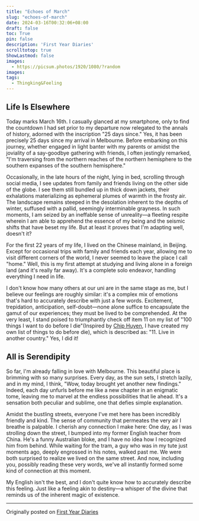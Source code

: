 ```yaml
---
title: "Echoes of March"
slug: "echoes-of-march"
date: 2024-03-16T00:32:06+08:00
draft: false
toc: True
pin: false
description: 'First Year Diaries'
scrolltotop: true
ShowLastmod: false
images:
  - https://picsum.photos/1920/1080/?random
images:
tags: 
  - Thingking&Feeling
---
```


## Life Is Elsewhere

Today marks March 16th. I casually glanced at my smartphone, only to find the countdown I had set prior to my departure now relegated to the annals of history, adorned with the inscription "25 days since." Yes, it has been precisely 25 days since my arrival in Melbourne. Before embarking on this journey, whether engaged in light banter with my parents or amidst the joviality of a say-goodbye gathering with friends, I often jestingly remarked, "I'm traversing from the northern reaches of the northern hemisphere to the southern expanses of the southern hemisphere."

Occasionally, in the late hours of the night, lying in bed, scrolling through social media, I see updates from family and friends living on the other side of the globe. I see them still bundled up in thick down jackets, their exhalations materializing as ephemeral plumes of warmth in the frosty air. The landscape remains steeped in the desolation inherent to the depths of winter, suffused with a pallid, seemingly interminable grayness. In such moments, I am seized by an ineffable sense of unreality—a fleeting respite wherein I am able to apprehend the essence of my being and the seismic shifts that have beset my life. But at least it proves that I'm adapting well, doesn't it?

For the first 22 years of my life, I lived on the Chinese mainland, in Beijing. Except for occasional trips with family and friends each year, allowing me to visit different corners of the world, I never seemed to leave the place I call "home."  Well, this is my first attempt at studying and living alone in a foreign land (and it's really far away). It's a complete solo endeavor, handling everything I need in life. 

I don't know how many others at our uni are in the same stage as me, but I believe our feelings are roughly similar: it's a complex mix of emotions that's hard to accurately describe with just a few words. Excitement, trepidation, anticipation, self-doubt—none alone suffice to encapsulate the gamut of our experiences; they must be lived to be comprehended. At the very least, I stand poised to triumphantly check off item 11 on my list of "100 things I want to do before I die"(Inspired by [Chip Huyen](https://huyenchip.com/list-100/), I have created my own list of things to do before die), which is described as: "11. Live in another country." Yes, I did it!

## All is Serendipity

So far, I'm already falling in love with Melbourne. This beautiful place is brimming with so many surprises. Every day, as the sun sets, I stretch lazily, and in my mind, I think, "Wow, today brought yet another new findings." Indeed, each day unfurls before me like a new chapter in an enigmatic tome, leaving me to marvel at the endless possibilities that lie ahead. It's a sensation both peculiar and sublime, one that defies simple explanation.

Amidst the bustling streets, everyone I've met here has been incredibly friendly and kind. The sense of community that permeates the very air I breathe is palpable. I cherish any connection I make here: One day, as I was strolling down the street, I bumped into my former English teacher from China. He's a funny Australian bloke, and I have no idea how I recognized him from behind. While waiting for the tram, a guy who was in my tute just moments ago, deeply engrossed in his notes, walked past me. We were both surprised to realize we lived on the same street. And now, including you, possibly reading these very words, we've all instantly formed some kind of connection at this moment.

My English isn't the best, and I don't quite know how to accurately describe this feeling. Just like a feeling akin to destiny—a whisper of the divine that reminds us of the inherent magic of existence.

---

Originally posted on [First Year Diaries](https://blogs.unimelb.edu.au/first-year/2024/03/16/coles-world/)
